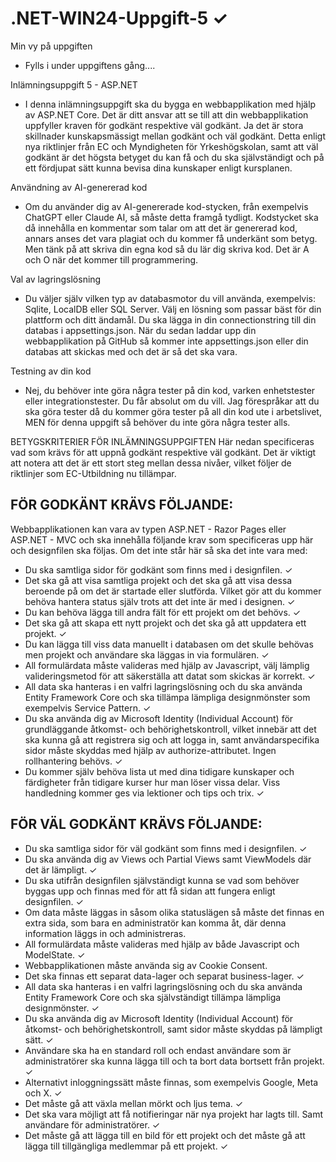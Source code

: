 # .NET-WIN24-Uppgift-5 &#10003;

Min vy på uppgiften
- Fylls i under uppgiftens gång....



Inlämningsuppgift 5 - ASP.NET
- I denna inlämningsuppgift ska du bygga en webbapplikation med hjälp av ASP.NET Core. Det är ditt ansvar att se till att din webbapplikation uppfyller kraven för godkänt respektive väl godkänt. Ja det är stora skillnader kunskapsmässigt mellan godkänt och väl godkänt. Detta enligt nya riktlinjer från EC och Myndigheten för Yrkeshögskolan, samt att väl godkänt är det högsta betyget du kan få och du ska självständigt och på ett fördjupat sätt kunna bevisa dina kunskaper enligt kursplanen.

Användning av AI-genererad kod
- Om du använder dig av AI-genererade kod-stycken, från exempelvis ChatGPT eller Claude AI, så måste detta framgå tydligt. Kodstycket ska då innehålla en kommentar som talar om att det är genererad kod, annars anses det vara plagiat och du kommer få underkänt som betyg. Men tänk på att skriva din egna kod så du lär dig skriva kod. Det är A och O när det kommer till programmering.

Val av lagringslösning
- Du väljer själv vilken typ av databasmotor du vill använda, exempelvis: Sqlite, LocalDB eller SQL Server. Välj en lösning som passar bäst för din plattform och ditt ändamål. Du ska lägga in din connectionstring till din databas i appsettings.json. När du sedan laddar upp din webbapplikation på GitHub så kommer inte appsettings.json eller din databas att skickas med och det är så det ska vara.

Testning av din kod
- Nej, du behöver inte göra några tester på din kod, varken enhetstester eller integrationstester. Du får absolut om du vill. Jag förespråkar att du ska göra tester då du kommer göra tester på all din kod ute i arbetslivet, MEN för denna uppgift så behöver du inte göra några tester alls.



BETYGSKRITERIER FÖR INLÄMNINGSUPPGIFTEN
Här nedan specificeras vad som krävs för att uppnå godkänt respektive väl godkänt. Det är viktigt att notera att det är ett stort steg mellan dessa nivåer, vilket följer de riktlinjer som EC-Utbildning nu tillämpar.

## FÖR GODKÄNT KRÄVS FÖLJANDE:

Webbapplikationen kan vara av typen ASP.NET - Razor Pages eller ASP.NET - MVC och ska innehålla följande krav som specificeras upp här och designfilen ska följas. Om det inte står här så ska det inte vara med:
- Du ska samtliga sidor för godkänt som finns med i designfilen. &#10003;
- Det ska gå att visa samtliga projekt och det ska gå att visa dessa beroende på om det är startade eller slutförda. Vilket gör att du kommer behöva hantera status själv trots att det inte är med i designen. &#10003;
- Du kan behöva lägga till andra fält för ett projekt om det behövs. &#10003;
- Det ska gå att skapa ett nytt projekt och det ska gå att uppdatera ett projekt. &#10003;
- Du kan lägga till viss data manuellt i databasen om det skulle behövas men projekt och användare ska läggas in via formulären. &#10003;
- All formulärdata måste valideras med hjälp av Javascript, välj lämplig valideringsmetod för att säkerställa att datat som skickas är korrekt. &#10003;
- All data ska hanteras i en valfri lagringslösning och du ska använda Entity Framework Core och ska tillämpa lämpliga designmönster som exempelvis Service Pattern. &#10003;
- Du ska använda dig av Microsoft Identity (Individual Account) för grundläggande åtkomst- och behörighetskontroll, vilket innebär att det ska kunna gå att registrera sig och att logga in, samt användarspecifika sidor måste skyddas med hjälp av authorize-attributet. Ingen rollhantering behövs. &#10003;
- Du kommer själv behöva lista ut med dina tidigare kunskaper och färdigheter från tidigare kurser hur man löser vissa delar. Viss handledning kommer ges via lektioner och tips och trix. &#10003;

## FÖR VÄL GODKÄNT KRÄVS FÖLJANDE:
- Du ska samtliga sidor för väl godkänt som finns med i designfilen. &#10003;
- Du ska använda dig av Views och Partial Views samt ViewModels där det är lämpligt. &#10003;
- Du ska utifrån designfilen självständigt kunna se vad som behöver byggas upp och finnas med för att få sidan att fungera enligt designfilen. &#10003;
- Om data måste läggas in såsom olika statuslägen så måste det finnas en extra sida, som bara en administratör kan komma åt, där denna information läggs in och administreras.
- All formulärdata måste valideras med hjälp av både Javascript och ModelState. &#10003;
- Webbapplikationen måste använda sig av Cookie Consent.
- Det ska finnas ett separat data-lager och separat business-lager. &#10003;
- All data ska hanteras i en valfri lagringslösning och du ska använda Entity Framework Core och ska självständigt tillämpa lämpliga designmönster. &#10003;
- Du ska använda dig av Microsoft Identity (Individual Account) för åtkomst- och behörighetskontroll, samt sidor måste skyddas på lämpligt sätt. &#10003;
- Användare ska ha en standard roll och endast användare som är administratörer ska kunna lägga till och ta bort data bortsett från projekt. &#10003;
- Alternativt inloggningssätt måste finnas, som exempelvis Google, Meta och X. &#10003;
- Det måste gå att växla mellan mörkt och ljus tema. &#10003;
- Det ska vara möjligt att få notifieringar när nya projekt har lagts till. Samt användare för administratörer. &#10003;
- Det måste gå att lägga till en bild för ett projekt och det måste gå att lägga till tillgängliga medlemmar på ett projekt. &#10003;
